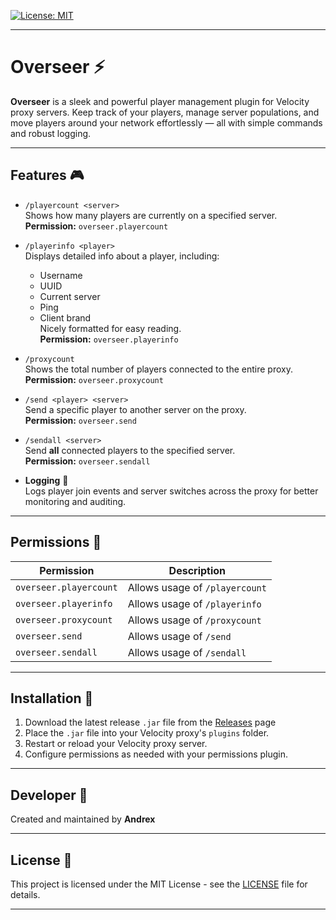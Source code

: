 [![License: MIT](https://img.shields.io/badge/License-MIT-yellow.svg)](LICENSE)

---

# Overseer ⚡️

**Overseer** is a sleek and powerful player management plugin for Velocity proxy servers. Keep track of your players, manage server populations, and move players around your network effortlessly — all with simple commands and robust logging.

---

## Features 🎮

- `/playercount <server>`  
  Shows how many players are currently on a specified server.  
  **Permission:** `overseer.playercount`

- `/playerinfo <player>`  
  Displays detailed info about a player, including:  
  - Username  
  - UUID  
  - Current server  
  - Ping  
  - Client brand  
  Nicely formatted for easy reading.  
  **Permission:** `overseer.playerinfo`

- `/proxycount`  
  Shows the total number of players connected to the entire proxy.  
  **Permission:** `overseer.proxycount`

- `/send <player> <server>`  
  Send a specific player to another server on the proxy.  
  **Permission:** `overseer.send`

- `/sendall <server>`  
  Send **all** connected players to the specified server.  
  **Permission:** `overseer.sendall`

- **Logging** 📝  
  Logs player join events and server switches across the proxy for better monitoring and auditing.

---

## Permissions 🔐

| Permission              | Description                         |
|-------------------------|-----------------------------------|
| `overseer.playercount`  | Allows usage of `/playercount`     |
| `overseer.playerinfo`   | Allows usage of `/playerinfo`      |
| `overseer.proxycount`   | Allows usage of `/proxycount`      |
| `overseer.send`         | Allows usage of `/send`            |
| `overseer.sendall`      | Allows usage of `/sendall`         |

---

## Installation 🚀

1. Download the latest release `.jar` file from the [Releases](https://github.com/AndrewSimonDew/Overseer/releases) page
2. Place the `.jar` file into your Velocity proxy's `plugins` folder.  
3. Restart or reload your Velocity proxy server.  
4. Configure permissions as needed with your permissions plugin.

---

## Developer 🤖

Created and maintained by **Andrex**

---

## License 📄

This project is licensed under the MIT License - see the [LICENSE](https://github.com/AndrewSimonDew/Overseer?tab=MIT-1-ov-file) file for details.

---

